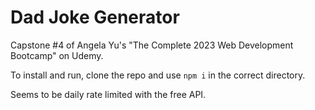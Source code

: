 # Dad Joke Generator

Capstone #4 of Angela Yu's "The Complete 2023 Web Development Bootcamp" on Udemy.

To install and run, clone the repo and use `npm i` in the correct directory.

Seems to be daily rate limited with the free API.